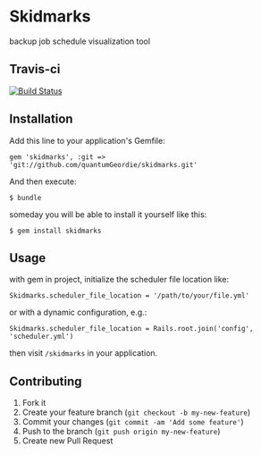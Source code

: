 # Skidmarks

backup job schedule visualization tool

## Travis-ci

[![Build Status](https://travis-ci.org/QuantumGeordie/skidmarks.png)](https://travis-ci.org/QuantumGeordie/skidmarks)

## Installation

Add this line to your application's Gemfile:

    gem 'skidmarks', :git => 'git://github.com/quantumGeordie/skidmarks.git'

And then execute:

    $ bundle

someday you will be able to install it yourself like this:

    $ gem install skidmarks

## Usage

with gem in project, initialize the scheduler file location like:

    Skidmarks.scheduler_file_location = '/path/to/your/file.yml'

or with a dynamic configuration, e.g.:

    Skidmarks.scheduler_file_location = Rails.root.join('config', 'scheduler.yml')

then visit `/skidmarks` in your application.

## Contributing

1. Fork it
2. Create your feature branch (`git checkout -b my-new-feature`)
3. Commit your changes (`git commit -am 'Add some feature'`)
4. Push to the branch (`git push origin my-new-feature`)
5. Create new Pull Request
